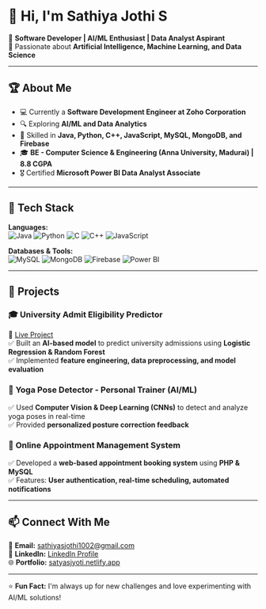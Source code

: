 # 👋 Hi, I'm Sathiya Jothi S

🚀 **Software Developer | AI/ML Enthusiast | Data Analyst Aspirant**  
🔹 Passionate about **Artificial Intelligence, Machine Learning, and Data Science**  

---

## 🏆 About Me  

- 💻 Currently a **Software Development Engineer at Zoho Corporation**  
- 🔍 Exploring **AI/ML and Data Analytics**  
- 🎯 Skilled in **Java, Python, C++, JavaScript, MySQL, MongoDB, and Firebase**  
- 🎓 **BE - Computer Science & Engineering (Anna University, Madurai) | 8.8 CGPA**  
- 🎖 Certified **Microsoft Power BI Data Analyst Associate**  

---

## 🔨 Tech Stack  

**Languages:**  
![Java](https://img.shields.io/badge/Java-ED8B00?style=for-the-badge&logo=java&logoColor=white)  ![Python](https://img.shields.io/badge/Python-3776AB?style=for-the-badge&logo=python&logoColor=white)  ![C](https://img.shields.io/badge/C-00599C?style=for-the-badge&logo=c&logoColor=white)  ![C++](https://img.shields.io/badge/C++-00599C?style=for-the-badge&logo=c%2B%2B&logoColor=white)  ![JavaScript](https://img.shields.io/badge/JavaScript-F7DF1E?style=for-the-badge&logo=javascript&logoColor=black)  

**Databases & Tools:**  
![MySQL](https://img.shields.io/badge/MySQL-4479A1?style=for-the-badge&logo=mysql&logoColor=white)  ![MongoDB](https://img.shields.io/badge/MongoDB-47A248?style=for-the-badge&logo=mongodb&logoColor=white)  ![Firebase](https://img.shields.io/badge/Firebase-FFCA28?style=for-the-badge&logo=firebase&logoColor=black)  ![Power BI](https://img.shields.io/badge/Power%20BI-F2C811?style=for-the-badge&logo=powerbi&logoColor=black)  

---

## 🚀 Projects  

### 🎓 **University Admit Eligibility Predictor**  
🔗 [Live Project](https://university-admit-predictor-as9h.onrender.com/)  
✅ Built an **AI-based model** to predict university admissions using **Logistic Regression & Random Forest**  
✅ Implemented **feature engineering, data preprocessing, and model evaluation**  

### 🧘 **Yoga Pose Detector - Personal Trainer (AI/ML)**  
✅ Used **Computer Vision & Deep Learning (CNNs)** to detect and analyze yoga poses in real-time  
✅ Provided **personalized posture correction feedback**  

### 📅 **Online Appointment Management System**  
✅ Developed a **web-based appointment booking system** using **PHP & MySQL**  
✅ Features: **User authentication, real-time scheduling, automated notifications**  

---

## 📫 Connect With Me  

📧 **Email:** [sathiyasjothi1002@gmail.com](mailto:sathiyasjothi1002@gmail.com)  
💼 **LinkedIn:** [LinkedIn Profile](https://www.linkedin.com/in/sathiyasjothi)  
🌐 **Portfolio:** [satyasjyoti.netlify.app](https://satyasjyoti.netlify.app/)  

---

⭐ **Fun Fact:** I'm always up for new challenges and love experimenting with AI/ML solutions!  

